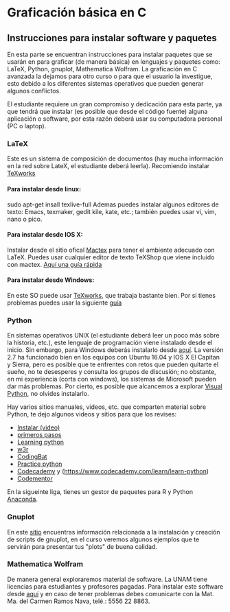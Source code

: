 # Graficación básica en C
## Instrucciones para instalar software y paquetes

En esta parte se encuentran instrucciones para instalar paquetes que se usarán 
en para graficar (de manera básica) en lenguajes y paquetes como: LaTeX, Python, gnuplot, Mathematica Wolfram.
La graficación en C avanzada la dejamos para otro curso o para que el usuario la investigue, 
esto debido a los diferentes sistemas operativos que pueden generar algunos conflictos.

El estudiante requiere un gran compromiso y dedicación para esta parte, ya que tendrá que instalar (es posible que 
desde el código fuente) alguna aplicación o software, por esta razón deberá usar su computadora personal (PC o laptop).

### LaTeX

Este es un sistema de composición de documentos (hay mucha información en la red sobre LateX, el estudiante deberá leerla). Recomiendo instalar [TeXworks](https://www.tug.org/texworks/)

#### Para instalar desde linux: 
sudo apt-get insall texlive-full
Ademas puedes instalar algunos editores de texto: Emacs, texmaker, gedit kile, kate, etc.; 
también puedes usar vi, vim, nano o pico.

#### Para instalar desde IOS X:

Instalar desde el sitio ofical [Mactex](http://tug.org/mactex/) para tener el ambiente adecuado con 
LaTeX. Puedes usar cualquier editor de texto TeXShop que viene incluido con mactex. 
[Aquí una guía rápida](http://nokyotsu.com/latex/osx.html)

#### Para instalar desde Windows:

En este SO puede usar [TeXworks](https://www.tug.org/texworks/), que trabaja bastante bien. Por si tienes problemas 
puedes usar la siguiente [guía](https://mecatronicauaslp.wordpress.com/2013/07/25/latex-instalacion-miktex-texmaker-windows/)



### Python
En sistemas operativos UNIX (el estudiante deberá leer un poco más sobre la historia, etc.), este lenguaje de programación 
viene instalado desde el inicio. Sin embargo, para Windows deberás instalarlo desde [aquí](https://www.python.org/downloads/windows/). La versión 2.7 ha funcionado bien en los equipos con Ubuntu 16.04 y IOS X El Capitan y Sierra, pero es posible 
que te enfrentes con retos que pueden quitarte el sueño, no te desesperes y consulta los grupos de discusión; no obstante, 
en mi experiencia (corta con windows), los sistemas de Microsoft pueden dar más problemas. Por cierto, es posible que alcancemos 
a explorar [Visual Python](http://vpython.org/), no olvides instalarlo.

Hay varios sitios manuales, videos, etc. que comparten material sobre Python, te dejo algunos videos y sitios para que los 
revises: 
* [Instalar (video)](https://www.youtube.com/watch?v=joWyUoe06tA)
* [primeros pasos](https://www.python.org/)
* [Learning python](https://www.learnpython.org)
* [w3r](https://www.w3resource.com/python-exercises/)
* [CodingBat](http://codingbat.com/python)
* [Practice python](http://www.practicepython.org/)
* [Codecademy](https://www.codecademy.com/es/learn/learn-python) y (https://www.codecademy.com/learn/learn-python)
* [Codementor](https://www.codementor.io/collections/learn-python-bwbc63ulz)

En la sigueinte liga, tienes un gestor de paquetes para R y Python [Anaconda](https://www.anaconda.com/download/#linux).



### Gnuplot

En este [sitio](http://www.gnuplot.info/) encuentras información relacionada a la instalación y creación de scripts de gnuplot, 
en el curso veremos algunos ejemplos que te servirán para presentar tus "plots" de buena calidad.

### Mathematica Wolfram

De manera general exploraremos material de software. La UNAM tiene licencias para estudiantes y profesores pagadas.
Para instalar este software desde [aquí](http://www.software.unam.mx/?product_cat=cientifico) y en caso de tener 
problemas debes comunicarte con la Mat. Ma. del Carmen Ramos Nava, telé.: 5556 22 8863.
